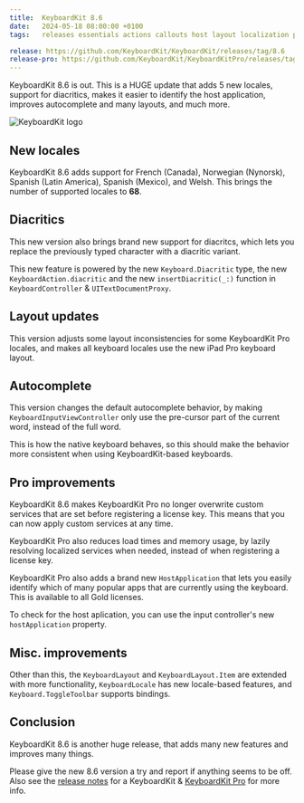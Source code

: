 ```yaml
---
title:  KeyboardKit 8.6
date:   2024-05-18 08:00:00 +0100
tags:   releases essentials actions callouts host layout localization pro

release: https://github.com/KeyboardKit/KeyboardKit/releases/tag/8.6
release-pro: https://github.com/KeyboardKit/KeyboardKitPro/releases/tag/8.6
---
```


KeyboardKit 8.6 is out. This is a HUGE update that adds 5 new locales, support for diacritics, makes it easier to identify the host application, improves autocomplete and many layouts, and much more.

![KeyboardKit logo]({{page.image}})


## New locales

KeyboardKit 8.6 adds support for French (Canada), Norwegian (Nynorsk), Spanish (Latin America), Spanish (Mexico), and Welsh. This brings the number of supported locales to **68**.


## Diacritics

This new version also brings brand new support for diacritcs, which lets you replace the previously typed character with a diacritic variant.

This new feature is powered by the new `Keyboard.Diacritic` type, the new `KeyboardAction.diacritic` and the new `insertDiacritic(_:)` function in `KeyboardController` & `UITextDocumentProxy`.


## Layout updates

This version adjusts some layout inconsistencies for some KeyboardKit Pro locales, and makes all keyboard locales use the new iPad Pro keyboard layout. 


## Autocomplete

This version changes the default autocomplete behavior, by making `KeyboardInputViewController` only use the pre-cursor part of the current word, instead of the full word. 

This is how the native keyboard behaves, so this should make the behavior more consistent when using KeyboardKit-based keyboards.


## Pro improvements

KeyboardKit 8.6 makes KeyboardKit Pro no longer overwrite custom services that are set before registering a license key. This means that you can now apply custom services at any time.

KeyboardKit Pro also reduces load times and memory usage, by lazily resolving localized services when needed, instead of when registering a license key.

KeyboardKit Pro also adds a brand new `HostApplication` that lets you easily identify which of many popular apps that are currently using the keyboard. This is available to all Gold licenses.

To check for the host aplication, you can use the input controller's new `hostApplication` property.


## Misc. improvements

Other than this, the `KeyboardLayout` and `KeyboardLayout.Item` are extended with more functionality, `KeyboardLocale` has new locale-based features, and `Keyboard.ToggleToolbar` supports bindings.


## Conclusion

KeyboardKit 8.6 is another huge release, that adds many new features and improves many things.

Please give the new 8.6 version a try and report if anything seems to be off. Also see the [release notes]({{page.release}}) for a KeyboardKit & [KeyboardKit Pro]({{page.release-pro}}) for more info.